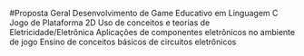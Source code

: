 #Proposta Geral
Desenvolvimento de Game Educativo em Linguagem C
Jogo de Plataforma 2D
Uso de conceitos e teorias de Eletricidade/Eletrônica
Aplicações de componentes eletrônicos no ambiente de jogo
Ensino de conceitos básicos de circuitos eletrônicos
